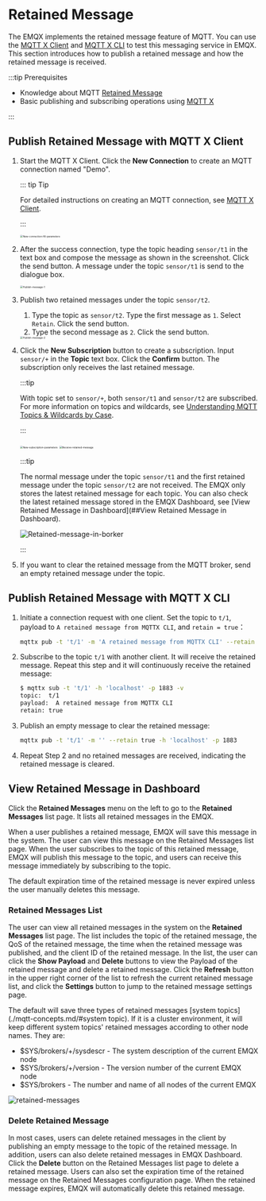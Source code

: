 # Retained Message

The EMQX implements the retained message feature of MQTT. You can use the [MQTT X Client](https://mqttx.app/) and [MQTT X CLI](https://mqttx.app/cli) to test this messaging service in EMQX. This section introduces how to publish a retained message and how the retained message is received. 

:::tip Prerequisites

- Knowledge about MQTT [Retained Message](./mqtt-concepts.md/#retained-message)
- Basic publishing and subscribing operations using [MQTT X](./mqtt-publish-and-subscribe.md/#mqtt-x)

:::

## Publish Retained Message with MQTT X Client

1. Start the MQTT X Client. Click the **New Connection** to create an MQTT connection named "Demo".

   ::: tip Tip

   For detailed instructions on creating an MQTT connection, see [MQTT X Client](./publish-and-subscribe.md/#mqtt-x-client).

   :::

   <img src="./assets/New-connection-fill-parameters.png" alt="New-connection-fill-parameters" style="zoom:35%;" />

3. After the success connection, type the topic heading `sensor/t1` in the text box and compose the message as shown in the screenshot. Click the send button. A message under the topic `sensor/t1` is send to the dialogue box.

   <img src="./assets/Publish-message-1.png" alt="Publish-message-1" style="zoom:35%;" />

4. Publish two retained messages under the topic `sensor/t2`. 

   1. Type the topic as `sensor/t2`. Type the first message as `1`. Select `Retain`. Click the send button.
   2. Type the second message as `2`. Click the send button.

   <img src="./assets/Publish-message-2.png" alt="Publish-message-2" style="zoom:35%;" />

5. Click the **New Subscription** button to create a subscription. Input `sensor/+` in the **Topic** text box. Click the **Confirm** button. The subscription only receives the last retained message. 

   :::tip

   With topic set to `sensor/+`, both `sensor/t1` and `sensor/t2` are subscribed. For more information on topics and wildcards, see [Understanding MQTT Topics & Wildcards by Case](https://www.emqx.com/en/blog/advanced-features-of-mqtt-topics).

   :::

   <img src="./assets/New-subscription-parameters.png" alt="New-subscription-parameters" style="zoom:35%;" />

   <img src="./assets/Receive-retained-message.png" alt="Receive-retained-message" style="zoom:35%;" />

   :::tip

   The normal message under the topic `sensor/t1` and the first retained message under the topic `sensor/t2` are not received. The EMQX only stores the latest retained message for each topic. You can also check the latest retained message stored in the EMQX Dashboard, see [View Retained Message in Dashboard](##View Retained Message in Dashboard).

   ![Retained-message-in-borker](./assets/Retained-message-in-borker.png)

   :::  

6. If you want to clear the retained message from the MQTT broker, send an empty retained message  under the topic.

## Publish Retained Message with MQTT X CLI

1. Initiate a connection request with one client. Set the topic to `t/1`, payload to `A retained message from MQTTX CLI`,  and `retain = true`：

   ```bash
   mqttx pub -t 't/1' -m 'A retained message from MQTTX CLI' --retain true -h 'localhost' -p 1883
   ```

2. Subscribe to the topic `t/1` with another client. It will receive the retained message. Repeat this step and it will continuously receive the retained message:

   ```bash
   $ mqttx sub -t 't/1' -h 'localhost' -p 1883 -v
   topic:  t/1
   payload:  A retained message from MQTTX CLI
   retain: true
   ```

3. Publish an empty message to clear the retained message:

   ```bash
   mqttx pub -t 't/1' -m '' --retain true -h 'localhost' -p 1883
   ```

4. Repeat Step 2 and no retained messages are received, indicating the retained message is cleared. 

## View Retained Message in Dashboard

Click the **Retained Messages** menu on the left to go to the **Retained Messages** list page. It lists all retained messages in the EMQX.

When a user publishes a retained message, EMQX will save this message in the system. The user can view this message on the Retained Messages list page. When the user subscribes to the topic of this retained message, EMQX will publish this message to the topic, and users can receive this message immediately by subscribing to the topic.

The default expiration time of the retained message is never expired unless the user manually deletes this message.

### Retained Messages List

The user can view all retained messages in the system on the **Retained Messages** list page. The list includes the topic of the retained message, the QoS of the retained message, the time when the retained message was published, and the client ID of the retained message. In the list, the user can click the **Show Payload** and **Delete** buttons to view the Payload of the retained message and delete a retained message. Click the **Refresh** button in the upper right corner of the list to refresh the current retained message list, and click the **Settings** button to jump to the retained message settings page.

The default will save three types of retained messages [system topics](./mqtt-concepts.md/#system topic). If it is a cluster environment, it will keep different system topics' retained messages according to other node names. They are:

- $SYS/brokers/+/sysdescr - The system description of the current EMQX node
- $SYS/brokers/+/version - The version number of the current EMQX node
- $SYS/brokers - The number and name of all nodes of the current EMQX

![retained-messages](./assets/retained-messages.png)

### Delete Retained Message

In most cases, users can delete retained messages in the client by publishing an empty message to the topic of the retained message. In addition, users can also delete retained messages in EMQX Dashboard. Click the **Delete** button on the Retained Messages list page to delete a retained message. Users can also set the expiration time of the retained message on the Retained Messages configuration page. When the retained message expires, EMQX will automatically delete this retained message.